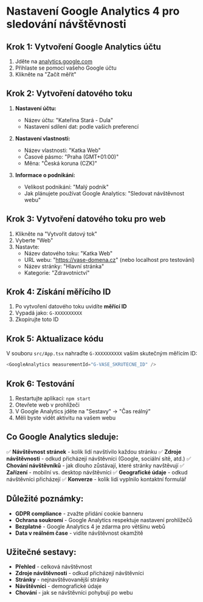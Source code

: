 # Nastavení Google Analytics 4 pro sledování návštěvnosti

## Krok 1: Vytvoření Google Analytics účtu

1. Jděte na [analytics.google.com](https://analytics.google.com/)
2. Přihlaste se pomocí vašeho Google účtu
3. Klikněte na "Začít měřit"

## Krok 2: Vytvoření datového toku

1. **Nastavení účtu:**
   - Název účtu: "Kateřina Stará - Dula"
   - Nastavení sdílení dat: podle vašich preferencí

2. **Nastavení vlastnosti:**
   - Název vlastnosti: "Katka Web"
   - Časové pásmo: "Praha (GMT+01:00)"
   - Měna: "Česká koruna (CZK)"

3. **Informace o podnikání:**
   - Velikost podnikání: "Malý podnik"
   - Jak plánujete používat Google Analytics: "Sledovat návštěvnost webu"

## Krok 3: Vytvoření datového toku pro web

1. Klikněte na "Vytvořit datový tok"
2. Vyberte "Web"
3. Nastavte:
   - Název datového toku: "Katka Web"
   - URL webu: "https://vase-domena.cz" (nebo localhost pro testování)
   - Název stránky: "Hlavní stránka"
   - Kategorie: "Zdravotnictví"

## Krok 4: Získání měřícího ID

1. Po vytvoření datového toku uvidíte **měřící ID**
2. Vypadá jako: `G-XXXXXXXXXX`
3. Zkopírujte toto ID

## Krok 5: Aktualizace kódu

V souboru `src/App.tsx` nahraďte `G-XXXXXXXXXX` vaším skutečným měřícím ID:

```typescript
<GoogleAnalytics measurementId="G-VASE_SKRUTECNE_ID" />
```

## Krok 6: Testování

1. Restartujte aplikaci: `npm start`
2. Otevřete web v prohlížeči
3. V Google Analytics jděte na "Sestavy" → "Čas reálný"
4. Měli byste vidět aktivitu na vašem webu

## Co Google Analytics sleduje:

✅ **Návštěvnost stránek** - kolik lidí navštívilo každou stránku
✅ **Zdroje návštěvnosti** - odkud přicházejí návštěvníci (Google, sociální sítě, atd.)
✅ **Chování návštěvníků** - jak dlouho zůstávají, které stránky navštěvují
✅ **Zařízení** - mobilní vs. desktop návštěvníci
✅ **Geografické údaje** - odkud návštěvníci přicházejí
✅ **Konverze** - kolik lidí vyplnilo kontaktní formulář

## Důležité poznámky:

- **GDPR compliance** - zvažte přidání cookie banneru
- **Ochrana soukromí** - Google Analytics respektuje nastavení prohlížečů
- **Bezplatné** - Google Analytics 4 je zdarma pro většinu webů
- **Data v reálném čase** - vidíte návštěvnost okamžitě

## Užitečné sestavy:

- **Přehled** - celková návštěvnost
- **Zdroje návštěvnosti** - odkud přicházejí návštěvníci
- **Stránky** - nejnavštěvovanější stránky
- **Návštěvníci** - demografické údaje
- **Chování** - jak se návštěvníci pohybují po webu
